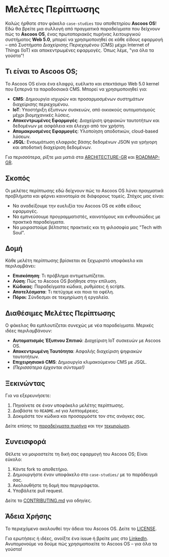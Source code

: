 # Μελέτες Περίπτωσης

Καλώς ήρθατε στον φάκελο `case-studies` του αποθετηρίου **Ascoos OS**! Εδώ θα βρείτε μια συλλογή από πραγματικά παραδείγματα που δείχνουν πώς το **Ascoos OS**, ένας πρωτοποριακός πυρήνας λειτουργικού συστήματος **Web 5.0**, μπορεί να χρησιμοποιηθεί σε κάθε είδους εφαρμογή – από Συστήματα Διαχείρισης Περιεχομένου (CMS) μέχρι Internet of Things (IoT) και αποκεντρωμένες εφαρμογές. Όπως λέμε, "για όλα τα γούστα"!

## Τι είναι το Ascoos OS;
Το Ascoos OS είναι ένα ελαφρύ, ευέλικτο και επεκτάσιμο Web 5.0 kernel που ξεπερνά τα παραδοσιακά CMS. Μπορεί να χρησιμοποιηθεί για:
- **CMS**: Δημιουργία ισχυρών και προσαρμοσμένων συστημάτων διαχείρισης περιεχομένου.
- **IoT**: Υποστήριξη έξυπνων συσκευών, από οικιακούς αυτοματισμούς μέχρι βιομηχανικές λύσεις.
- **Αποκεντρωμένες Εφαρμογές**: Διαχείριση ψηφιακών ταυτοτήτων και δεδομένων με ασφάλεια και έλεγχο από τον χρήστη.
- **Απομακρυσμένες Εφαρμογές**: Υλοποίηση αποδοτικών, cloud-based λύσεων.
- **JSQL**: Ενσωμάτωση ελαφριάς βάσης δεδομένων JSON για γρήγορη και αποδοτική διαχείριση δεδομένων.

Για περισσότερα, ρίξτε μια ματιά στα [ARCHITECTURE-GR](../../ARCHITECTURE-GR.md) και [ROADMAP-GR](../../ROADMAP-GR.md).

## Σκοπός
Οι μελέτες περίπτωσης εδώ δείχνουν πώς το Ascoos OS λύνει πραγματικά προβλήματα και φέρνει καινοτομία σε διάφορους τομείς. Στόχος μας είναι:
- Να αναδείξουμε την ευελιξία του Ascoos OS σε κάθε είδους εφαρμογές.
- Να εμπνεύσουμε προγραμματιστές, καινοτόμους και ενθουσιώδεις με πρακτικά παραδείγματα.
- Να μοιραστούμε βέλτιστες πρακτικές και τη φιλοσοφία μας "Tech with Soul".

## Δομή
Κάθε μελέτη περίπτωσης βρίσκεται σε ξεχωριστό υποφάκελο και περιλαμβάνει:
- **Επισκόπηση**: Τι πρόβλημα αντιμετωπίζεται.
- **Λύση**: Πώς το Ascoos OS βοήθησε στην επίλυση.
- **Κώδικας**: Παραδείγματα κώδικα, ρυθμίσεις ή scripts.
- **Αποτελέσματα**: Τι πετύχαμε και ποια τα οφέλη.
- **Πόροι**: Σύνδεσμοι σε τεκμηρίωση ή εργαλεία.

## Διαθέσιμες Μελέτες Περίπτωσης
Ο φάκελος θα εμπλουτίζεται συνεχώς με νέα παραδείγματα. Μερικές ιδέες περιλαμβάνουν:
- **Αυτοματισμός Έξυπνου Σπιτιού**: Διαχείριση IoT συσκευών με Ascoos OS.
- **Αποκεντρωμένη Ταυτότητα**: Ασφαλής διαχείριση ψηφιακών ταυτοτήτων.
- **Επιχειρησιακό CMS**: Δημιουργία κλιμακούμενου CMS με JSQL.
- *(Περισσότερα έρχονται σύντομα!)*

## Ξεκινώντας
Για να εξερευνήσετε:
1. Πηγαίνετε σε έναν υποφάκελο μελέτης περίπτωσης.
2. Διαβάστε το `README.md` για λεπτομέρειες.
3. Δοκιμάστε τον κώδικα και προσαρμόστε τον στις ανάγκες σας.

Δείτε επίσης τα [παραδείγματα πυρήνα](../kernel/core/TObject) και την [τεκμηρίωση](../../docs/kernel).

## Συνεισφορά
Θέλετε να μοιραστείτε τη δική σας εφαρμογή του Ascoos OS; Είναι εύκολο:
1. Κάντε fork το αποθετήριο.
2. Δημιουργήστε έναν υποφάκελο στο `case-studies/` με το παράδειγμά σας.
3. Ακολουθήστε τη δομή που περιγράφεται.
4. Υποβάλετε pull request.

Δείτε το [CONTRIBUTING.md](../../CONTRIBUTING-GR.md) για οδηγίες.

## Άδεια Χρήσης
Το περιεχόμενο ακολουθεί την άδεια του Ascoos OS. Δείτε το [LICENSE](../../LICENSE-GR.md).

Για ερωτήσεις ή ιδέες, ανοίξτε ένα issue ή βρείτε μας στο [LinkedIn](https://www.linkedin.com/in/ascoos/). Ανυπομονούμε να δούμε πώς χρησιμοποιείτε το Ascoos OS – για όλα τα γούστα!